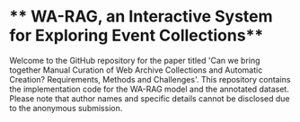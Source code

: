 # ** WA-RAG, an Interactive System for Exploring Event Collections**

Welcome to the GitHub repository for the paper titled 'Can we bring together Manual Curation of Web Archive Collections and Automatic Creation? Requirements, Methods and Challenges'. This repository contains the implementation code for the WA-RAG model and the annotated dataset. Please note that author names and specific details cannot be disclosed due to the anonymous submission.
